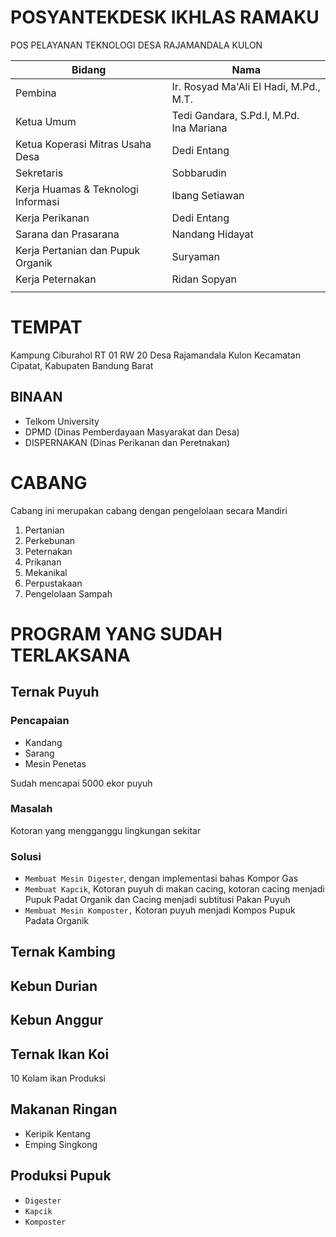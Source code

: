 # POSYANTEKDESK IKHLAS RAMAKU

POS PELAYANAN TEKNOLOGI DESA RAJAMANDALA KULON

| Bidang                             | Nama                                         |
| ---------------------------------- | -------------------------------------------- |
| Pembina                            | Ir. Rosyad Ma'Ali El Hadi, M.Pd., M.T.       |
| Ketua Umum                         | Tedi Gandara, S.Pd.I, M.Pd.<br />Ina Mariana |
| Ketua Koperasi Mitras Usaha Desa   | Dedi Entang                                  |
| Sekretaris                         | Sobbarudin                                   |
| Kerja Huamas & Teknologi Informasi | Ibang Setiawan                               |
| Kerja Perikanan                    | Dedi Entang                                  |
| Sarana dan Prasarana               | Nandang Hidayat                              |
| Kerja Pertanian dan Pupuk Organik  | Suryaman                                     |
| Kerja Peternakan                   | Ridan Sopyan                                 |
|                                    |                                              |

# TEMPAT

Kampung Ciburahol RT 01 RW 20 Desa Rajamandala Kulon Kecamatan Cipatat, Kabupaten Bandung Barat

## BINAAN

* Telkom University
* DPMD (Dinas Pemberdayaan Masyarakat dan Desa)
* DISPERNAKAN (Dinas Perikanan dan Peretnakan)

# CABANG

Cabang ini merupakan cabang dengan pengelolaan secara Mandiri

1. Pertanian
2. Perkebunan
3. Peternakan
4. Prikanan
5. Mekanikal
6. Perpustakaan
7. Pengelolaan Sampah

# PROGRAM YANG SUDAH TERLAKSANA

## Ternak Puyuh

### Pencapaian

* Kandang
* Sarang
* Mesin Penetas

Sudah mencapai 5000 ekor puyuh

### Masalah

Kotoran yang mengganggu lingkungan sekitar

### Solusi

* `Membuat Mesin Digester`, dengan implementasi bahas Kompor Gas
* `Membuat Kapcik`, Kotoran puyuh di makan cacing, kotoran cacing menjadi Pupuk Padat Organik dan Cacing menjadi subtitusi Pakan Puyuh
* `Membuat Mesin Komposter,` Kotoran puyuh menjadi Kompos Pupuk Padata Organik

## Ternak Kambing

## Kebun Durian

## Kebun Anggur

## Ternak Ikan Koi

10 Kolam ikan Produksi

## Makanan Ringan

* Keripik Kentang
* Emping Singkong

## Produksi Pupuk

* `Digester`
* `Kapcik`
* `Komposter`
